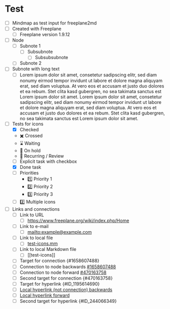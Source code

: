 # Test

- [ ] Mindmap as test input for freeplane2md
- [ ] Created with Freeplane
  - [ ] Freeplane version 1.9.12
- [ ] Node
  - [ ] Subnote 1
    - [ ] Subsubnote
      - [ ] Subsubsubnote
  - [ ] Subnote 2
- [ ] Subnote with long text
  - [ ] Lorem ipsum dolor sit amet, consetetur sadipscing elitr, sed diam nonumy eirmod tempor invidunt ut labore et dolore magna aliquyam erat, sed diam voluptua. At vero eos et accusam et justo duo dolores et ea rebum. Stet clita kasd gubergren, no sea takimata sanctus est Lorem ipsum dolor sit amet. Lorem ipsum dolor sit amet, consetetur sadipscing elitr, sed diam nonumy eirmod tempor invidunt ut labore et dolore magna aliquyam erat, sed diam voluptua. At vero eos et accusam et justo duo dolores et ea rebum. Stet clita kasd gubergren, no sea takimata sanctus est Lorem ipsum dolor sit amet.
- [ ] Tests for icons
  - [x] Checked
  - :heavy_multiplication_x: Crossed
  - :hourglass: Waiting
  - :stop_sign: On hold
  - :repeat: Recurring / Review
  - [ ] Explicit task with checkbox
  - [x] Done task
  - [ ] Priorities
    - :one: Priority 1
    - :two: Priority 2
    - :three: Priority 3
  - [ ] :two: Multiple icons
- [ ] Links and connections
  - [ ] Link to URL
    - [ ] <https://www.freeplane.org/wiki/index.php/Home>
  - [ ] Link to e-mail
    - [ ] <mailto:example@example.com>
  - [ ] Link to local file
    - [ ] [test-icons.mm](test-icons.mm)
  - [ ] Link to local Markdown file
    - [ ] [[test-icons]]
  - [ ] Target for connection {#1658607488}
  - [ ] Connection to node backwards [#1658607488](#1658607488)
  - [ ] Connection to node forward [#470163758](#470163758)
  - [ ] Second target for connection {#470163758}
  - [ ] Target for hyperlink {#ID_1195614690}
  - [ ] [Local hyperlink (not connection) backwards](#ID_1195614690)
  - [ ] [Local hyperlink forward](#ID_244066349)
  - [ ] Second target for hyperlink {#ID_244066349}
